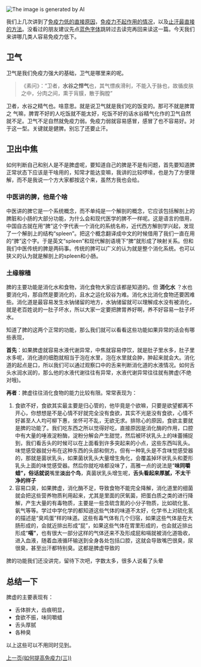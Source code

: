 ![The image is generated by AI](https://typare-1311038289.cos.ap-nanjing.myqcloud.com/202402251804764.jpeg)

我们上几次讲到了[免疫力低的直接原因](https://mp.weixin.qq.com/s/QfncL7ByVUlGxxPEod3Nnw)，[免疫力不起作用的情况](https://mp.weixin.qq.com/s/RoTDmzFfqvwFzfnMJxN6sA)，以及[止汗最直接的方法](https://mp.weixin.qq.com/s/C-qkV39_U_bYMSm-oMUpeQ)。没看过的朋友建议先点[蓝色字体](https://mp.weixin.qq.com/mp/appmsgalbum?__biz=Mzg5MTU5MjI1MA==&action=getalbum&album_id=3211413424915365889&scene=173&subscene=&sessionid=undefined&enterid=0&from_msgid=2247484145&from_itemidx=1&count=3&nolastread=1#wechat_redirect)跳转过去读完再回来读这一篇。今天我们来讲哪几类人容易免疫力低下。

## 卫气

卫气是我们免疫力强大的基础，卫气是哪里来的呢。

> 《素问》：“卫者，**水谷之悍气**也，其气慓疾滑利，不能入于脉也，故循皮肤之中，分肉之间，熏于肓膜，散于胸膛”

卫者，水谷之精气也。啥意思。就是说卫气就是我们吃的饭变的。那可不就是脾胃之 气嘛，脾胃不好的人吃饭就不能太好，吃饭不好的话水谷精气化作的卫气自然就不足。卫气不足自然就免疫力弱。免疫力弱就容易感冒，感冒了也不容易好。对于这一型。关键就是健脾。别忘了还要止汗。

## 卫出中焦

如何判断自己和别人是不是脾虚呢，要知道自己的脾是不是有问题，首先要知道脾正常状态下应该是干啥用的，知常才能达变嘛，我讲的比较啰嗦，也是为了方便理解，而不是我说一个方大家都按这个来，虽然方我也会给。

### 中医讲的脾，他是个啥

中医讲的脾它是一个系统概念，而不单纯是一个解剖的概念，它应该包括解剖上的脾脏和小肠的大部分功能，为什么会和现代医学的脾不一样呢。这是语言的借用，中国自古就在用“脾”这个字代表一个消化的系统名称，近代西方解剖学兴起，发现了一个解剖上的结构“spleen”。把这个概念翻译成中文的时候借用了我们一直在用的“脾”这个字。于是英文“spleen”和现代解剖语境下“脾”就形成了映射关系。但和我们中医传统的脾是两码事。传统的脾可以广义的认为就是整个消化系统。也可以狭义的认为就是解剖上的spleen和小肠。

### 土缘稼穑

脾的主要功能是消化水和食物，消化食物大家应该都是知道的。但 **消化水** ？水也要消化吗，那自然是要消化的，且水之运化较谷为难。消化水比消化食物还要困难些。消化道是最容易发生水钠储留的地方，水钠储留就可以理解成水没有被消化，就是老百姓说的一肚子坏水，所以大家一定要把脾胃养好啊，养不好容易一肚子坏水。

知道了脾的这两个正常的功能，那么我们就可以看看这些功能如果异常的话会有哪些表现，

**首先**：如果脾虚就容易水液代谢异常，中焦就容易停饮，就是肚子里水多，肚子里水多呢，消化道的细胞就相当于泡在水里，泡在水里就会肿，肿起来就会大。消化道的起点是口，所以我们可以通过观察口中的舌来判断消化道的水液情况。如何舌头水润水润的，那么他的水液代谢往往有异常，水液代谢异常往往就有脾虚(不绝对哦)。

**再者**：脾虚往往消化食物的能力比较有限。常常表现为：

1.  食欲不好，食欲其实最主要是归心管的，他毕竟是个欲嘛，只要是欲望都离不开心，你想想是不是心情不好就完全没有食欲，其实不光是没有食欲，心情不好甚至人人均可柳下惠，坐怀可不乱，无欲无求。排除心的原因，食欲主要就是脾的功能了。我们吃东西之所以觉得好吃，直接原因是消化酶的作用，口腔中有大量的唾液淀粉酶，淀粉分解会产生甜觉，然后被环状乳头上的味蕾捕捉到，我们看舌头的时候可以在上面看到许多突起来的小点，这些东西叫乳头。味觉感受器就分布在这种东西的头部和侧方。但有一种乳头是不含味觉感受器的，那就是菌状乳头，如果菌状乳头大量增生角化，会覆盖掉环状乳头和菱形乳头上面的味觉感受器。然后你就吃啥都没味了，高雅一点的说法是“**味同嚼蜡”，俗话就说**嘴里**淡出个鸟**，真菌状乳头增生呢，**舌头看起来厚腻，不太干净的样子**
2.  容易口臭，如果脾虚，消化酶不足，导致食物不能完全降解，消化道里的细菌就会把这些营养物质利用起来，尤其是里面的厌氧菌，把蛋白质之类的进行降解，产生大量的有毒物质，主要是一些含硫含氮的小分子物质，比如硫化氢、氨气等等。学过中学化学的都知道这些气体的味道不太好，化学书上对硫化氢的描述是“臭鸡蛋”样的味道。这些有毒气体有几个归宿，如果这些气体是在大肠形成的，会就近排出形成“屁”，如果这些气体在胃里形成的，也会就近排出形成“**嗝”**，也有很大一部分这样的气体还来不及形成屁和嗝就被消化道吸收，进入血液，随着血液循环输送到全身各处包括口腔，这就会导致嘴巴很臭，尿很臭，甚至出汗都特别臭。这都是脾虚导致的

脾的功能我们还没讲完，留待下次吧，字数太多，很多人说看了头晕

## 总结一下

脾虚的主要表现有：

- 舌体胖大，齿痕明显，
- 食欲不振，味同嚼蜡
- 舌头厚腻
- 各种臭

以上这些可以不用同时见到。



[上一页(如何提高免疫力(三))](How_to_boost_immunity_3.md)
